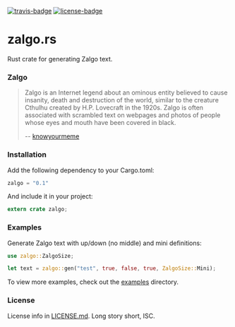 [travis-badge]: https://img.shields.io/travis/zeyla/zalgo.rs.svg?style=flat-square
[travis]: https://travis-ci.org/zeyla/zalgo.rs
[license-badge]: https://img.shields.io/badge/license-ISC-blue.svg?style=flat-square
[license]: https://opensource.org/licenses/ISC

[![travis-badge][]][travis] [![license-badge][]][license]

# zalgo.rs

Rust crate for generating Zalgo text.


### Zalgo

> Zalgo is an Internet legend about an ominous entity believed to cause
> insanity, death and destruction of the world, similar to the creature Cthulhu
> created by H.P. Lovecraft in the 1920s. Zalgo is often associated with
> scrambled text on webpages and photos of people whose eyes and mouth have been
> covered in black.
>
> -- [knowyourmeme](http://knowyourmeme.com/memes/zalgo)


### Installation

Add the following dependency to your Cargo.toml:

```rust
zalgo = "0.1"
```

And include it in your project:

```rust
extern crate zalgo;
```

### Examples

Generate Zalgo text with up/down (no middle) and mini definitions:

```rust
use zalgo::ZalgoSize;

let text = zalgo::gen("test", true, false, true, ZalgoSize::Mini);
```

To view more examples, check out the [examples] directory.


### License

License info in [LICENSE.md]. Long story short, ISC.

[examples]: https://github.com/zeyla/zalgo.rs/tree/master/examples
[LICENSE.md]: https://github.com/zeyla/zalgo.rs/blob/master/LICENSE.md
